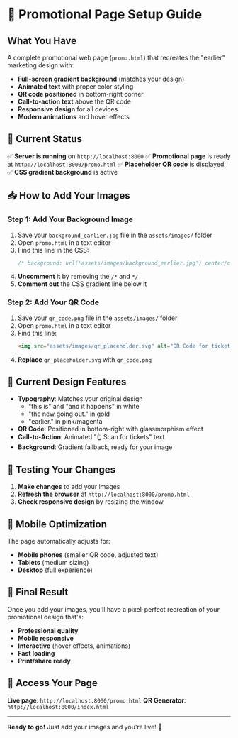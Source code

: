 # 🎉 Promotional Page Setup Guide

## What You Have

A complete promotional web page (`promo.html`) that recreates the "earlier" marketing design with:

- **Full-screen gradient background** (matches your design)
- **Animated text** with proper color styling
- **QR code positioned** in bottom-right corner
- **Call-to-action text** above the QR code
- **Responsive design** for all devices
- **Modern animations** and hover effects

## 🚀 Current Status

✅ **Server is running** on `http://localhost:8000`
✅ **Promotional page** is ready at `http://localhost:8000/promo.html`
✅ **Placeholder QR code** is displayed
✅ **CSS gradient background** is active

## 📥 How to Add Your Images

### Step 1: Add Your Background Image
1. Save your `background_earlier.jpg` file in the `assets/images/` folder
2. Open `promo.html` in a text editor
3. Find this line in the CSS:
   ```css
   /* background: url('assets/images/background_earlier.jpg') center/cover no-repeat; */
   ```
4. **Uncomment it** by removing the `/*` and `*/`
5. **Comment out** the CSS gradient line below it

### Step 2: Add Your QR Code
1. Save your `qr_code.png` file in the `assets/images/` folder
2. Open `promo.html` in a text editor
3. Find this line:
   ```html
   <img src="assets/images/qr_placeholder.svg" alt="QR Code for tickets" class="qr-code">
   ```
4. **Replace** `qr_placeholder.svg` with `qr_code.png`

## 🎨 Current Design Features

- **Typography**: Matches your original design
  - "this is" and "and it happens" in white
  - "the new going out." in gold
  - "earlier." in pink/magenta
- **QR Code**: Positioned in bottom-right with glassmorphism effect
- **Call-to-Action**: Animated "👆 Scan for tickets" text
- **Background**: Gradient fallback, ready for your image

## 🔧 Testing Your Changes

1. **Make changes** to add your images
2. **Refresh the browser** at `http://localhost:8000/promo.html`
3. **Check responsive design** by resizing the window

## 📱 Mobile Optimization

The page automatically adjusts for:
- **Mobile phones** (smaller QR code, adjusted text)
- **Tablets** (medium sizing)
- **Desktop** (full experience)

## 🎯 Final Result

Once you add your images, you'll have a pixel-perfect recreation of your promotional design that's:
- **Professional quality**
- **Mobile responsive**
- **Interactive** (hover effects, animations)
- **Fast loading**
- **Print/share ready**

## 🔗 Access Your Page

**Live page**: `http://localhost:8000/promo.html`
**QR Generator**: `http://localhost:8000/index.html`

---

**Ready to go!** Just add your images and you're live! 🚀 